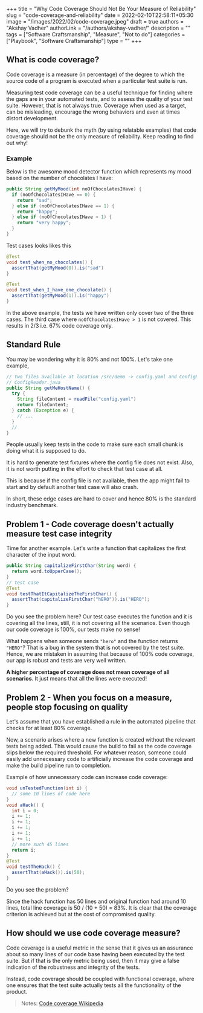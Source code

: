 +++
title = "Why Code Coverage Should Not Be Your Measure of Reliability"
slug = "code-coverage-and-reliability"
date = 2022-02-10T22:58:11+05:30
image = "/images/2022/02/code-coverage.jpeg"
draft = true
authors = "Akshay Vadher"
authorLink = "/authors/akshay-vadher/"
description = ""
tags = ["Software Craftsmanship", "Measure", "Not to do"]
categories = ["Playbook", "Software Craftsmanship"]
type = ""
+++

## What is code coverage?

Code coverage is a measure (in percentage) of the degree to which the source code of a program is executed wh­en a particular test suite is run.

Measuring test code coverage can be a useful technique for finding where the gaps are in your automated tests, and to assess the quality of your test suite. However, that is not always true. Coverage when used as a target, can be misleading, encourage the wrong behaviors and even at times distort development.

Here, we will try to debunk the myth (by using relatable examples) that code coverage should not be the only measure of reliability.
Keep reading to find out why!

### Example

Below is the awesome mood detector function which represents my mood based on the number of chocolates I have:

```java
public String getMyMood(int noOfChocolatesIHave) {
  if (noOfChocolatesIHave == 0) {
    return "sad";
  } else if (noOfChocolatesIHave == 1) {
    return "happy";
  } else if (noOfChocolatesIHave > 1) {
    return "very happy";
  }
}
```

Test cases looks likes this

```java
@Test
void test_when_no_chocolates() {
  assertThat(getMyMood(0)).is("sad")
}

@Test
void test_when_I_have_one_chocolate() {
  assertThat(getMyMood(1)).is("happy")
}
```

In the above example, the tests we have written only cover two of the three cases. The third case where `noOfChocolatesIHave > 1` is not covered. This results in 2/3 i.e. 67% code coverage only.

## Standard Rule

You may be wondering why it is 80% and not 100%. Let's take one example,

```java
// two files available at location /src/demo -> config.yaml and ConfigReader.java
// ConfigReader.java
public String getMeHostName() {
  try {
    String fileContent = readFile("config.yaml")
    return fileContent;
  } catch (Exception e) {
    // ...
  }
  //
}
```

People usually keep tests in the code to make sure each small chunk is doing what it is supposed to do.

It is hard to generate test fixtures where the config file does not exist. Also, it is not worth putting in the effort to check that test case at all.

This is because if the config file is not available, then the app might fail to start and by default another test case will also crash.

In short, these edge cases are hard to cover and hence 80% is the standard industry benchmark.

## Problem 1 - Code coverage doesn't actually measure test case integrity

Time for another example. Let's write a function that capitalizes the first character of the input word.

```java
public String capitalizeFirstChar(String word) {
  return word.toUpperCase();
}
// test case
@Test
void testThatItCapitalizeTheFirstChar() {
  assertThat(capitalizeFirstChar("hERO")).is("HERO");
}
```

Do you see the problem here? Our test case executes the function and it is covering all the lines, still, it is not covering all the scenarios. Even though our code coverage is 100%, our tests make no sense!

What happens when someone sends `"hero"` and the function returns `"HERO"`? That is a bug in the system that is not covered by the test suite. Hence, we are mistaken in assuming that because of 100% code coverage, our app is robust and tests are very well written.

**A higher percentage of coverage does not mean coverage of all scenarios**. It just means that all the lines were executed!

## Problem 2 - When you focus on a measure, people stop focusing on quality

Let's assume that you have established a rule in the automated pipeline that checks for at least 80% coverage.

Now, a scenario arises where a new function is created without the relevant tests being added. This would cause the build to fail as the code coverage slips below the required threshold. For whatever reason, someone could easily add unnecessary code to artificially increase the code coverage and make the build pipeline run to completion.

Example of how unnecessary code can increase code coverage:

```java
void unTestedFunction(int i) {
  // some 10 lines of code here
}
void aHack() {
  int i = 0;
  i += 1;
  i += 1;
  i += 1;
  i += 1;
  i += 1;
  // more such 45 lines
  return i;
}
@Test
void testTheHack() {
  assertThat(aHack()).is(50);
}
```

Do you see the problem?

Since the hack function has 50 lines and original function had around 10 lines, total line coverage is 50 / (10 + 50) = 83%. It is clear that the coverage criterion is achieved but at the cost of compromised quality.

## How should we use code coverage measure?

Code coverage is a useful metric in the sense that it gives us an assurance about so many lines of our code base having been executed by the test suite. But if that is the only metric being used, then it may give a false indication of the robustness and integrity of the tests.

Instead, code coverage should be coupled with functional coverage, where one ensures that the test suite actually tests all the functionality of the product.

> Notes: [Code coverage Wikipedia](https://en.wikipedia.org/wiki/Code_coverage)
